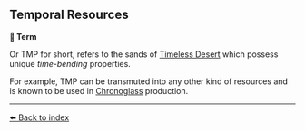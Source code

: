 ## Temporal Resources

**📑 Term**

Or TMP for short, refers to the sands of [Timeless Desert](../refs/timeless_desert.md) which possess unique _time-bending_ properties.

For example, TMP can be transmuted into any other kind of resources and is known to be used in [Chronoglass](../refs/chronoglass.md) production.


----------
[⬅️ Back to index](../#6590_s)